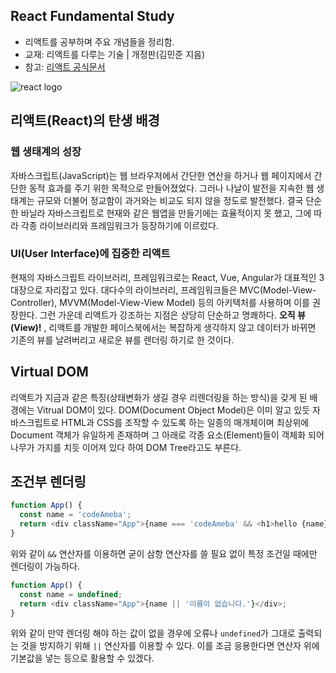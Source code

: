 ## React Fundamental Study
- 리액트를 공부하며 주요 개념들을 정리함.
- 교재: 리액트를 다루는 기술 | 개정판(김민준 지음)
- 참고: [리액트 공식문서](https://ko.reactjs.org/)

![react logo](https://jeonghwan-kim.github.io/assets/imgs/2018/07/16/react-logo.png)

## 리액트(React)의 탄생 배경
### 웹 생태계의 성장
자바스크립트(JavaScript)는 웹 브라우저에서 간단한 연산을 하거나 웹 페이지에서 간단한 동적 효과를 주기 위한 목적으로 만들어졌었다. 그러나 나날이 발전을 지속한 웹 생태계는 규모와 더불어 정교함이 과거와는 비교도 되지 않을 정도로 발전했다. 결국 단순한 바닐라 자바스크립트로 현재와 같은 웹앱을 만들기에는 효율적이지 못 했고, 그에 따라 각종 라이브러리와 프레임워크가 등장하기에 이르렀다.

### UI(User Interface)에 집중한 리액트
현재의 자바스크립트 라이브러리, 프레임워크로는 React, Vue, Angular가 대표적인 3대장으로 자리잡고 있다. 대다수의 라이브러리, 프레임워크들은 MVC(Model-View-Controller), MVVM(Model-View-View Model) 등의 아키텍처를 사용하며 이를 권장한다. 그런 가운데 리액트가 강조하는 지점은 상당히 단순하고 명쾌하다. **오직 뷰(View)!** , 리액트를 개발한 페이스북에서는 복잡하게 생각하지 않고 데이터가 바뀌면 기존의 뷰를 날려버리고 새로운 뷰를 렌더링 하기로 한 것이다.

## Virtual DOM
리액트가 지금과 같은 특징(상태변화가 생길 경우 리렌더링을 하는 방식)을 갖게 된 배경에는 Vitrual DOM이 있다. DOM(Document Object Model)은 이미 알고 있듯 자바스크립트로 HTML과 CSS를 조작할 수 있도록 하는 일종의 매개체이며 최상위에 Document 객체가 유일하게 존재하며 그 아래로 각종 요소(Element)들이 객체화 되어 나무가 가지를 치듯 이어져 있다 하여 DOM Tree라고도 부른다.

## 조건부 렌더링

```js
function App() {
  const name = 'codeAmeba';
  return <div className="App">{name === 'codeAmeba' && <h1>hello {name}</h1>}</div>;
}
```

위와 같이 `&&` 연산자를 이용하면 굳이 삼항 연산자를 쓸 필요 없이 특정 조건일 때에만 렌더링이 가능하다.

```js
function App() {
  const name = undefined;
  return <div className="App">{name || '이름이 없습니다.'}</div>;
}
```

위와 같이 만약 렌더링 해야 하는 값이 없을 경우에 오류나 `undefined`가 그대로 출력되는 것을 방지하기 위해 `||` 연산자를 이용할 수 있다. 이를 조금 응용한다면 연산자 위에 기본값을 넣는 등으로 활용할 수 있겠다.